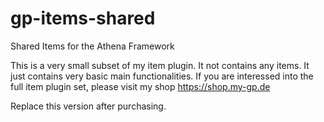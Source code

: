 # gp-items-shared

Shared Items for the Athena Framework

This is a very small subset of my item plugin. It not contains any items. It just contains very basic main functionalities.
If you are interessed into the full item plugin set, please visit my shop https://shop.my-gp.de

Replace this version after purchasing.